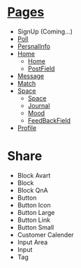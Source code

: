 # [Pages](./Pages/Poll.md)
- SignUp (Coming...)
- [Poll](./Pages/Poll.md)
- [PersnalInfo](./Pages/PersonalInfo.md)
- [Home](./Pages/Home.md)
  - [Home](./Pages/Home.md)
  - [PostField](./Pages/Home/PostField.md)
- [Message](./Pages/Message.md)
- [Match](./Pages/Match.md)
- [Space](./Pages/Space.md)
  - [Space](./Pages/Space.md)
  - [Journal](./Pages/Journal.md)
  - [Mood](./Pages/Mood.md)
  - [FeedBackField](./Pages/Home/FeedBackField.md)
- [Profile](./Pages/Profile.md)

# Share
- Block Avart
- Block
- Block QnA
- Button
- Button Icon
- Button Large
- Button Link
- Button Small
- Customer Calender
- Input Area
- Input
- Tag